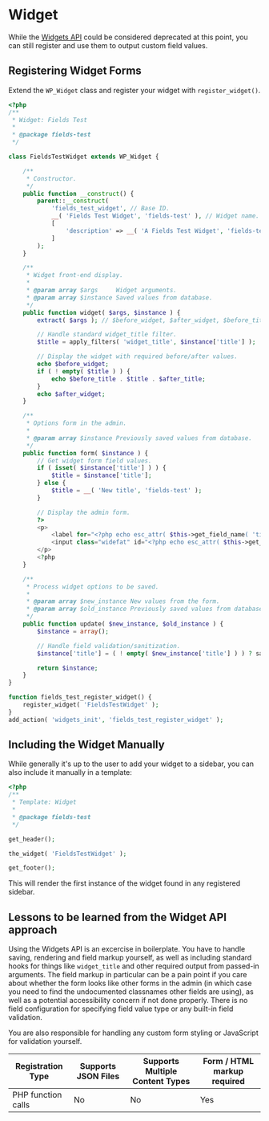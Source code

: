 # Widget

While the [Widgets API](https://developer.wordpress.org/themes/functionality/widgets/) could be considered deprecated at this point, you can still register and use them to output custom field values.

## Registering Widget Forms

Extend the `WP_Widget` class and register your widget with `register_widget()`.

```php
<?php
/**
 * Widget: Fields Test
 *
 * @package fields-test
 */

class FieldsTestWidget extends WP_Widget {

	/**
	 * Constructor.
	 */
	public function __construct() {
		parent::__construct(
			'fields_test_widget', // Base ID.
			__( 'Fields Test Widget', 'fields-test' ), // Widget name.
			[
				'description' => __( 'A Fields Test Widget', 'fields-test' ),
			]
		);
	}

	/**
	 * Widget front-end display.
	 *
	 * @param array $args     Widget arguments.
	 * @param array $instance Saved values from database.
	 */
	public function widget( $args, $instance ) {
		extract( $args ); // $before_widget, $after_widget, $before_title, $after_title.

		// Handle standard widget_title filter.
		$title = apply_filters( 'widget_title', $instance['title'] );

		// Display the widget with required before/after values.
		echo $before_widget;
		if ( ! empty( $title ) ) {
			echo $before_title . $title . $after_title;
		}
		echo $after_widget;
	}

	/**
	 * Options form in the admin.
	 *
	 * @param array $instance Previously saved values from database.
	 */
	public function form( $instance ) {
		// Get widget form field values.
		if ( isset( $instance['title'] ) ) {
			$title = $instance['title'];
		} else {
			$title = __( 'New title', 'fields-test' );
		}

		// Display the admin form.
		?>
		<p>
			<label for="<?php echo esc_attr( $this->get_field_name( 'title' ) ); ?>"><?php _e( 'Title:' ); ?></label>
			<input class="widefat" id="<?php echo esc_attr( $this->get_field_id( 'title' ) ); ?>" name="<?php echo esc_attr( $this->get_field_name( 'title' ) ); ?>" type="text" value="<?php echo esc_attr( $title ); ?>" />
		</p>
		<?php
	}

	/**
	 * Process widget options to be saved.
	 *
	 * @param array $new_instance New values from the form.
	 * @param array $old_instance Previously saved values from database.
	 */
	public function update( $new_instance, $old_instance ) {
		$instance = array();

		// Handle field validation/sanitization.
		$instance['title'] = ( ! empty( $new_instance['title'] ) ) ? sanitize_text_field( $new_instance['title'] ) : '';

		return $instance;
	}
}

function fields_test_register_widget() {
	register_widget( 'FieldsTestWidget' );
}
add_action( 'widgets_init', 'fields_test_register_widget' );
```

## Including the Widget Manually

While generally it's up to the user to add your widget to a sidebar, you can also include it manually in a template:

```php
<?php
/**
 * Template: Widget
 *
 * @package fields-test
 */

get_header();

the_widget( 'FieldsTestWidget' );

get_footer();
```

This will render the first instance of the widget found in any registered sidebar.

## Lessons to be learned from the Widget API approach

Using the Widgets API is an excercise in boilerplate. You have to handle saving, rendering and field markup yourself, as well as including standard hooks for things like `widget_title` and other required output from passed-in arguments. The field markup in particular can be a pain point if you care about whether the form looks like other forms in the admin (in which case you need to find the undocumented classnames other fields are using), as well as a potential accessibility concern if not done properly. There is no field configuration for specifying field value type or any built-in field validation.

You are also responsible for handling any custom form styling or JavaScript for validation yourself.

| Registration Type  | Supports JSON Files | Supports Multiple Content Types | Form / HTML markup required |
|--------------------|---------------------|---------------------------------|-----------------------------|
| PHP function calls | No                  | No                              | Yes                         |
